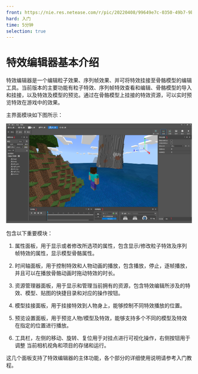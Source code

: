 ```yaml
---
front: https://nie.res.netease.com/r/pic/20220408/99649e7c-0350-49b7-9b4c-cb14dbf8ed36.gif
hard: 入门
time: 5分钟
selection: true
---
```


# 特效编辑器基本介绍

特效编辑器是一个编辑粒子效果、序列帧效果、并可将特效挂接至骨骼模型的编辑工具。当前版本的主要功能有粒子特效、序列帧特效查看和编辑、骨骼模型的导入和挂接，以及特效及模型的预览。通过在骨骼模型上挂接的特效资源，可以实时预览特效在游戏中的效果。

主界面模块如下图所示：

![image-20200509171320016](./images/main_window.png)

包含以下重要模块：

1. 属性面板，用于显示或者修改所选项的属性，包含显示/修改粒子特效及序列帧特效的属性，显示模型骨骼属性。

2. 时间轴面板，用于控制特效和人物动画的播放，包含播放，停止，逐帧播放，并且可以在播放骨骼动画时拖动特效的时长。

3. 资源管理器面板，用于显示和管理当前拥有的资源，包含特效编辑所涉及的特效、模型、贴图的快捷目录和对应的操作按钮。

4. 模型挂接面板，用于挂接特效到人物身上，能够控制不同特效播放的位置。

5. 预览设置面板，用于预览人物/模型及特效，能够支持多个不同的模型及特效在指定的位置进行播放。
6. 工具栏，左侧的移动、旋转、复位用于对挂点进行可视化操作，右侧按钮用于调整
当前相机视角和项目的存储和运行。

这几个面板支持了特效编辑器的主体功能，各个部分的详细使用说明请参考入门教程。
